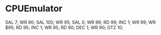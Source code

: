 # CPUEmulator
SAL 7;
WR 90;
SAL 100;
WR 95;
SAL 0;
WR 99;
RD 99;
INC 1;
WR 99;
WR $95;
RD 95;
INC 1;
WR 95;
RD 90;
DEC 1;
WR 90;
GTZ 10;
